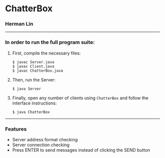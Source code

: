 # ChatterBox

### Herman Lin

---

### In order to run the full program suite: 

1) First, compile the necessary files:
    
    ```
    $ javac Server.java
    $ javac Client.java
    $ javac ChatterBox.java
    ```

2) Then, run the Server:
    
    ```
    $ java Server
    ```

3) Finally, open any number of clients using ```ChatterBox``` and follow the interface instructions:

    ```
    $ java ChatterBox
    ```

---

### Features

- Server address format checking
- Server connection checking
- Press ENTER to send messages instead of clicking the SEND button